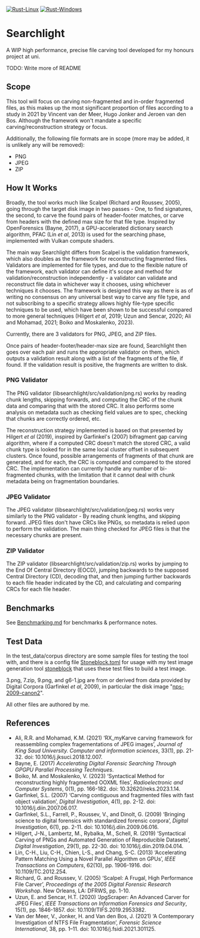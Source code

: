 [![Rust-Linux](https://github.com/Will-Banksy/searchlight/actions/workflows/rust-linux.yml/badge.svg)](https://github.com/Will-Banksy/searchlight/actions/workflows/rust-linux.yml)
[![Rust-Windows](https://github.com/Will-Banksy/searchlight/actions/workflows/rust-windows.yml/badge.svg)](https://github.com/Will-Banksy/searchlight/actions/workflows/rust-windows.yml)

# Searchlight

A WIP high performance, precise file carving tool developed for my honours project at uni.

TODO: Write more of README

## Scope

This tool will focus on carving non-fragmented and in-order fragmented files, as this makes up the most significant proportion of files according to a study in 2021 by Vincent van der Meer, Hugo Jonker and Jeroen van den Bos. Although the framework won't mandate a specific carving/reconstruction strategy or focus.

Additionally, the following file formats are in scope (more may be added, it is unlikely any will be removed):

- PNG
- JPEG
- ZIP

## How It Works

Broadly, the tool works much like Scalpel (Richard and Roussev, 2005), going through the target disk image in two passes - One, to find signatures, the second, to carve the found pairs of header-footer matches, or carve from headers with the defined max size for that file type. Inspired by OpenForensics (Bayne, 2017), a GPU-accelerated dictionary search algorithm, PFAC (Lin *et al*, 2013) is used for the searching phase, implemented with Vulkan compute shaders.

The main way Searchlight differs from Scalpel is the validation framework, which also doubles as the framework for reconstructing fragmented files. Validators are implemented for file types, and due to the flexible nature of the framework, each validator can define it's scope and method for validation/reconstruction independently - a validator can validate and reconstruct file data in whichever way it chooses, using whichever techniques it chooses. The framework is designed this way as there is as of writing no consensus on any universal best way to carve any file type, and not subscribing to a specific strategy allows highly file-type specific techniques to be used, which have been shown to be successful compared to more general techniques (Hilgert *et al*, 2019; Uzun and Sencar, 2020; Ali and Mohamad, 2021; Boiko and Moskalenko, 2023).

Currently, there are 3 validators for PNG, JPEG, and ZIP files.

Once pairs of header-footer/header-max size are found, Searchlight then goes over each pair and runs the appropriate validator on them, which outputs a validation result along with a list of the fragments of the file, if found. If the validation result is positive, the fragments are written to disk.

### PNG Validator

The PNG validator (libsearchlight/src/validation/png.rs) works by reading chunk lengths, skipping forwards, and computing the CRC of the chunk data and comparing that with the stored CRC. It also performs some analysis on metadata such as checking field values are to spec, checking that chunks are correctly ordered, etc.

The reconstruction strategy implemented is based on that presented by Hilgert *et al* (2019), inspired by Garfinkel's (2007) bifragment gap carving algorithm, where if a computed CRC doesn't match the stored CRC, a valid chunk type is looked for in the same local cluster offset in subsequent clusters. Once found, possible arrangements of fragments of that chunk are generated, and for each, the CRC is computed and compared to the stored CRC. The implementation can currently handle any number of bi-fragmented chunks, with the limitation that it cannot deal with chunk metadata being on fragmentation boundaries.

### JPEG Validator

The JPEG validator (libsearchlight/src/validation/jpeg.rs) works very similarly to the PNG validator - By reading chunk lengths, and skipping forward. JPEG files don't have CRCs like PNGs, so metadata is relied upon to perform the validation. The main thing checked for JPEG files is that the necessary chunks are present.

### ZIP Validator

The ZIP validator (libsearchlight/src/validation/zip.rs) works by jumping to the End Of Central Directory (EOCD), jumping backwards to the supposed Central Directory (CD), decoding that, and then jumping further backwards to each file header indicated by the CD, and calculating and comparing CRCs for each file header.

## Benchmarks

See [Benchmarking.md](Benchmarking.md) for benchmarks & performance notes.

## Test Data

In the test_data/corpus directory are some sample files for testing the tool with, and there is a config file [Stoneblock.toml](Stoneblock.toml) for usage with my test image generation tool [stoneblock](https://github.com/Will-Banksy/stoneblock) that uses these test files to build a test image.

3.png, 7.zip, 9.png, and g6-1.jpg are from or derived from data provided by Digital Corpora (Garfinkel *et al*, 2009), in particular the disk image "[nps-2009-canon2](https://corp.digitalcorpora.org/corpora/drives/nps-2009-canon2)".

All other files are authored by me.

## References

- Ali, R.R. and Mohamad, K.M. (2021) ‘RX_myKarve carving framework for reassembling complex fragementations of JPEG images’, *Journal of King Saud University. Computer and information sciences*, 33(1), pp. 21-32. doi: 10.1016/j.jksuci.2018.12.007.
- Bayne, E. (2017) *Accelerating Digital Forensic Searching Through GPGPU Parallel Processing Techniques*.
- Boiko, M. and Moskalenko, V. (2023) ‘Syntactical Method for reconstructing highly fragmented OOXML files’, *Radioelectronic and Computer Systems*, 0(1), pp. 166-182. doi: 10.32620/reks.2023.1.14.
- Garfinkel, S.L. (2007) ‘Carving contiguous and fragmented files with fast object validation’, *Digital Investigation*, 4(1), pp. 2-12. doi: 10.1016/j.diin.2007.06.017.
- Garfinkel, S.L., Farrell, P., Roussev, V., and Dinolt, G. (2009) ‘Bringing science to digital forensics with standardized forensic corpora’, *Digital Investigation*, 6(1), pp. 2-11. doi: 10.1016/j.diin.2009.06.016.
- Hilgert, J-N., Lambertz, M., Rybalka, M., Schell, R. (2019) ‘Syntactical Carving of PNGs and Automated Generation of Reproducible Datasets’, *Digital Investigation*, 29(1), pp. 22-30. doi: 10.1016/j.diin.2019.04.014.
- Lin, C-H., Liu, C-H., Chien, L-S., and Chang, S-C. (2013) ‘Accelerating Pattern Matching Using a Novel Parallel Algorithm on GPUs’, *IEEE Transactions on Computers*, 62(10), pp. 1906-1916. doi: 10.1109/TC.2012.254.
- Richard, G. and Roussev, V. (2005) ‘Scalpel: A Frugal, High Performance File Carver’, *Proceedings of the 2005 Digital Forensic Research Workshop*. New Orleans, LA: DFRWS, pp. 1-10.
- Uzun, E. and Sencar, H.T. (2020) ‘JpgScraper: An Advanced Carver for JPEG Files’, *IEEE Transactions on Information Forensics and Security*, 15(1), pp. 1846-1857. doi: 10.1109/TIFS.2019.2953382.
- Van der Meer, V., Jonker, H. and Van den Bos, J. (2021) ‘A Contemporary Investigation of NTFS File Fragmentation’, *Forensic Science International*, 38, pp. 1–11. doi: 10.1016/j.fsidi.2021.301125.
